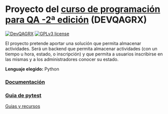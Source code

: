 # Proyecto del [curso de programación para QA -2ª edición](https://jj.github.io/curso-tdd/) (DEVQAGRX) 
[![DevQAGRX](https://img.shields.io/badge/DevQAGRX-blueviolet?style=for-the-badge&logo=Git)](https://github.com/JJ/curso-tdd)
[![GPLv3 license](https://img.shields.io/badge/License-GPLv3-blue.svg)](http://perso.crans.org/besson/LICENSE.html) 


El proyecto pretende aportar una solución que permita almacenar actividades.
Será un backend que permita almacenar actividades (con un tiempo u hora, estado, o inscripción) y que permita a usuarios inscribirse en las mismas y a los administradores conocer su estado.

**Lenguaje elegido:** Python


### [Documentación](https://taskingworld.github.io/QAProject/)

### [Guia de pytest](https://openanalytics.es/tutorial-de-pytest-que-es-instalar-fijar-afirmar/)

[Guias y recursos](https://github.com/alexrodriguezlop/IV-Project/edit/master/D/Git.md)

